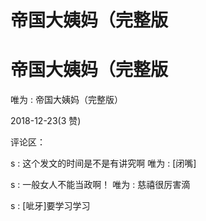 # 帝国大姨妈（完整版

# 帝国大姨妈（完整版

唯为 : 帝国大姨妈（完整版）

2018-12-23(3 赞)

评论区：

s : 这个发文的时间是不是有讲究啊 唯为 : [闭嘴]

s : 一般女人不能当政啊！ 唯为 : 慈禧很厉害滴

s : [呲牙]要学习学习